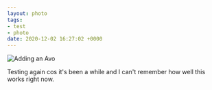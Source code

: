 ```yaml
---
layout: photo
tags:
- test
- photo
date: 2020-12-02 16:27:02 +0000
---
```

![Adding an Avo](https://lildude.github.io/dev-micropub-pages/images/779533ce6b69.gif)
  
Testing again cos it's been a while and I can't remember how well this works right now.
